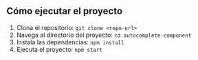 ## Cómo ejecutar el proyecto

1. Clona el repositorio: `git clone <repo-url>`
2. Navega al directorio del proyecto: `cd autocomplete-component`
3. Instala las dependencias: `npm install`
4. Ejecuta el proyecto: `npm start`
